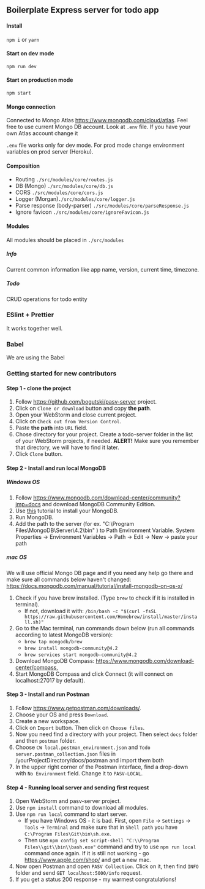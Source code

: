 ## Boilerplate Express server for todo app

#### Install
`npm i` or `yarn`

#### Start on dev mode
`npm run dev`

#### Start on production mode
`npm start`

#### Mongo connection
Connected to Mongo Atlas https://www.mongodb.com/cloud/atlas. 
Feel free to use current Mongo DB account. 
Look at `.env` file. If you have your own Atlas account change it

`.env` file works only for dev mode.
For prod mode change environment variables on prod server (Heroku).

#### Composition
- Routing `./src/modules/core/routes.js`
- DB (Mongo) `./src/modules/core/db.js`
- CORS `./src/modules/core/cors.js`
- Logger (Morgan)`./src/modules/core/logger.js`
- Parse response (body-parser) `./src/modules/core/parseResponse.js`
- Ignore favicon `./src/modules/core/ignoreFavicon.js`

#### Modules
All modules should be placed in `./src/modules`

##### Info
Current common information like app name, version, current time, timezone.

##### Todo
CRUD operations for todo entity

### ESlint + Prettier
It works together well.

### Babel
We are using the Babel

### Getting started for new contributors

#### Step 1 - clone the project

1. Follow https://github.com/bogutski/pasv-server project.
2. Click on `Clone or download` button and copy **the path**.
3. Open your WebStorm and close current project.
4. Click on `Check out from Version Control`.
5. Paste **the path** into `URL` field.
6. Chose directory for your project. Create a todo-server folder in the list of your WebStorm projects, if needed. **ALERT!** Make sure you remember that directory, we will have to find it later.
7. Click `Clone` button.

#### Step 2 - Install and run local MongoDB
##### Windows OS
1. Follow https://www.mongodb.com/download-center/community?jmp=docs and download MongoDB Community Edition.
2. Use [this](https://docs.mongodb.com/manual/installation/) tutorial to install your MongoDB.
3. Run MongoDB.
4. Add the path to the server (for ex. "C:\Program Files\MongoDB\Server\4.2\bin" ) to Path Environment Variable. 
   System Properties -> Environment Variables -> Path -> Edit -> New -> paste your path

##### mac OS

We will use official Mongo DB page and if you need any help go there and make sure all commands below haven't changed:
https://docs.mongodb.com/manual/tutorial/install-mongodb-on-os-x/

1. Check if you have brew installed. (Type `brew` to check if it is installed in terminal).
    * If not, download it with: `/bin/bash -c "$(curl -fsSL https://raw.githubusercontent.com/Homebrew/install/master/install.sh)"`
2. Go to the Mac terminal, run commands down below (run all commands according to latest MongoDB version):
    * `brew tap mongodb/brew`
    * `brew install mongodb-community@4.2`
    * `brew services start mongodb-community@4.2`
3. Download MongoDB Compass: https://www.mongodb.com/download-center/compass, 
4. Start MongoDB Compass and click Connect (it will connect on localhost:27017 by default).

#### Step 3 - Install and run Postman

1. Follow https://www.getpostman.com/downloads/.
2. Choose your OS and press `Download`.
3. Create a new workspace.
4. Click on `Import` button. Then click on `Choose files`.
5. Now you need find a directory with your project. Then select `docs` folder and then `postman` folder.
6. Choose `CW local.postman_environment.json` and `Todo server.postman_collection.json` files in /yourProjectDirectory/docs/postman and import them both
7. In the upper right corner of the Postman interface, find a drop-down with `No Environment` field. Change it to `PASV-LOCAL`.

#### Step 4 - Running local server and sending first request

1. Open WebStorm and pasv-server project.
2. Use `npm install` command to download all modules.
3. Use `npm run local` command to start server. 
    * If you have Windows OS - it is bad. First, open `File` -> `Settings` -> `Tools` -> `Terminal` and make sure that in `Shell path` you have `C:\Program Files\Git\bin\sh.exe`.
    * Then use `npm config set script-shell "C:\\Program Files\\git\\bin\\bash.exe"` command and try to use `npm run local` command once again. If it is still not working - go https://www.apple.com/shop/ and get a new mac.
4. Now open Postman and open `PASV Collection`. Click on it, then find `INFO` folder and send `GET localhost:5000/info` request.
5. If you get a status 200 response - my warmest congratulations!


